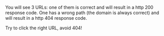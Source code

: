 You will see 3 URLs: one of them is correct and will result in a http 200 response code. One has a wrong path (the domain is always correct) and will result in a http 404 response code.

Try to click the right URL, avoid 404!